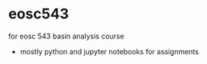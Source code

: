 # eosc543
for eosc 543 basin analysis course 
- mostly python and jupyter notebooks for assignments
